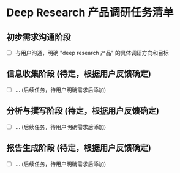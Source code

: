 # Deep Research 产品调研任务清单

## 初步需求沟通阶段
- [ ] 与用户沟通，明确 "deep research 产品" 的具体调研方向和目标

## 信息收集阶段 (待定，根据用户反馈确定)
- [ ]  ... (后续任务，待用户明确需求后添加)

## 分析与撰写阶段 (待定，根据用户反馈确定)
- [ ]  ... (后续任务，待用户明确需求后添加)

## 报告生成阶段 (待定，根据用户反馈确定)
- [ ]  ... (后续任务，待用户明确需求后添加)